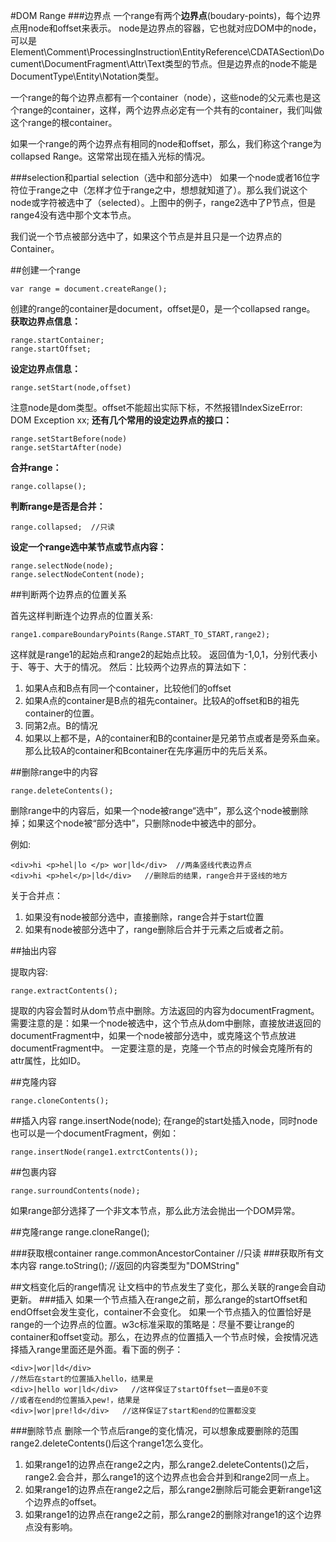 #DOM Range
###边界点
一个range有两个**边界点**(boudary-points)，每个边界点用node和offset来表示。
node是边界点的容器，它也就对应DOM中的node，可以是Element\Comment\ProcessingInstruction\EntityReference\CDATASection\Document\DocumentFragment\Attr\Text类型的节点。但是边界点的node不能是DocumentType\Entity\Notation类型。






















一个range的每个边界点都有一个container（node），这些node的父元素也是这个range的container，这样，两个边界点必定有一个共有的container，我们叫做这个range的根container。

如果一个range的两个边界点有相同的node和offset，那么，我们称这个range为collapsed Range。这常常出现在插入光标的情况。

###selection和partial selection（选中和部分选中）
如果一个node或者16位字符位于range之中（怎样才位于range之中，想想就知道了）。那么我们说这个node或字符被选中了（selected）。上图中的例子，range2选中了P节点，但是range4没有选中那个文本节点。

我们说一个节点被部分选中了，如果这个节点是并且只是一个边界点的Container。

##创建一个range

	var range = document.createRange();
	
创建的range的container是document，offset是0，是一个collapsed range。
**获取边界点信息：**

	range.startContainer;
	range.startOffset;
**设定边界点信息：**

	range.setStart(node,offset)
注意node是dom类型。offset不能超出实际下标，不然报错IndexSizeError: DOM Exception xx;
**还有几个常用的设定边界点的接口：**

	range.setStartBefore(node)
	range.setStartAfter(node)
**合并range：**
	
	range.collapse();
**判断range是否是合并：**

	range.collapsed;  //只读
**设定一个range选中某节点或节点内容：**

	range.selectNode(node);
	range.selectNodeContent(node);

##判断两个边界点的位置关系

首先这样判断连个边界点的位置关系:

	range1.compareBoundaryPoints(Range.START_TO_START,range2);
这样就是range1的起始点和range2的起始点比较。
返回值为-1,0,1，分别代表小于、等于、大于的情况。
然后：比较两个边界点的算法如下：

1. 如果A点和B点有同一个container，比较他们的offset
2. 如果A点的container是B点的祖先container。比较A的offset和B的祖先container的位置。
3. 同第2点。B的情况
4. 如果以上都不是，A的container和B的container是兄弟节点或者是旁系血亲。那么比较A的container和Bcontainer在先序遍历中的先后关系。

##删除range中的内容

	range.deleteContents();

删除range中的内容后，如果一个node被range“选中”，那么这个node被删除掉；如果这个node被“部分选中”，只删除node中被选中的部分。

例如:
	
	<div>hi <p>hel|lo </p> wor|ld</div>  //两条竖线代表边界点
	<div>hi <p>hel</p>|ld</div>   //删除后的结果，range合并于竖线的地方

关于合并点：

1. 如果没有node被部分选中，直接删除，range合并于start位置
2. 如果有node被部分选中了，range删除后合并于元素之后或者之前。

##抽出内容

提取内容:
	
	range.extractContents();

提取的内容会暂时从dom节点中删除。方法返回的内容为documentFragment。
需要注意的是：如果一个node被选中，这个节点从dom中删除，直接放进返回的documentFragment中，如果一个node被部分选中，或克隆这个节点放进documentFragment中。
一定要注意的是，克隆一个节点的时候会克隆所有的attr属性，比如ID。

##克隆内容

	range.cloneContents();
	
##插入内容
	range.insertNode(node);
在range的start处插入node，同时node也可以是一个documentFragment，例如：
	
	range.insertNode(range1.extrctContents());

##包裹内容

	range.surroundContents(node);
如果range部分选择了一个非文本节点，那么此方法会抛出一个DOM异常。


##克隆range
	range.cloneRange();

###获取根container
	range.commonAncestorContainer  //只读
###获取所有文本内容
	range.toString();  //返回的内容类型为"DOMString"


##文档变化后的range情况
让文档中的节点发生了变化，那么关联的range会自动更新。
###插入
如果一个节点插入在range之前，那么range的startOffset和endOffset会发生变化，container不会变化。
如果一个节点插入的位置恰好是range的一个边界点的位置。w3c标准采取的策略是：尽量不要让range的container和offset变动。那么，在边界点的位置插入一个节点时候，会按情况选择插入range里面还是外面。看下面的例子：

	<div>|wor|ld</div>   
	//然后在start的位置插入hello，结果是
	<div>|hello wor|ld</div>   //这样保证了startOffset一直是0不变
	//或者在end的位置插入pew!，结果是
	<div>|wor|pre!ld</div>   //这样保证了start和end的位置都没变

###删除节点
删除一个节点后range的变化情况，可以想象成要删除的范围range2.deleteContents()后这个range1怎么变化。

1. 如果range1的边界点在range2之内，那么range2.deleteContents()之后，range2.会合并，那么range1的这个边界点也会合并到和range2同一点上。
2. 如果range1的边界点在range2之后，那么range2删除后可能会更新range1这个边界点的offset。
3. 如果range1的边界点在range2之前，那么range2的删除对range1的这个边界点没有影响。













